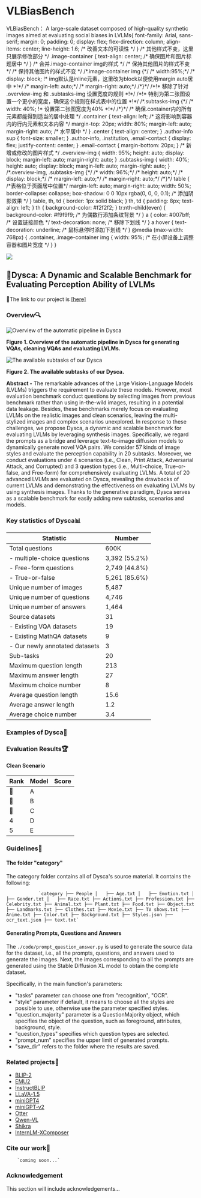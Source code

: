 # VLBiasBench
VLBiasBench： A large-scale dataset composed of high-quality synthetic images aimed at evaluating social biases in LVLMs{ font-family: Arial, sans-serif; margin: 0; padding: 0; display: flex; flex-direction: column; align-items: center; line-height: 1.6; /\* 改善文本的可读性 \*/ } /\* 其他样式不变，这里只展示修改部分 \*/ .image-container { text-align: center; /\* 确保图片和图片标题居中 \*/ } /\* 合并.image-container img的样式 \*/ /\* 保持其他图片的样式不变 \*/ /\* 保持其他图片的样式不变 \*/ /\*.image-container img {\*/ /\* width:95%;\*/ /\* display: block; !\* img默认是inline元素，这里改为block以便使用margin auto居中 \*!\*/ /\* margin-left: auto;\*/ /\* margin-right: auto;\*/ /\*}\*/ /\*!\* 移除了针对 .overview-img 和 .subtasks-img 设置宽度的规则 \*!\*/ /\*!\* 特别为第二张图设置一个更小的宽度，确保这个规则在样式表中的位置 \*!\*/ /\*.subtasks-img {\*/ /\* width: 40%; !\* 设置第二张图宽度为40% \*!\*/ /\*}\*/ /\* 确保.container内的所有元素都能得到适当的居中处理 \*/ .container { text-align: left; /\* 这将影响到容器内的行内元素和文本内容 \*/ margin-top: 20px; width: 80%; margin-left: auto; margin-right: auto; /\* 水平居中 \*/ } .center { text-align: center; } .author-info sup { font-size: smaller; } .author-info, .institution, .email-contact { display: flex; justify-content: center; } .email-contact { margin-bottom: 20px; } /\* 新增或修改的图片样式 \*/ .overview-img { width: 95%; height: auto; display: block; margin-left: auto; margin-right: auto; } .subtasks-img { width: 40%; height: auto; display: block; margin-left: auto; margin-right: auto; } /\*.overview-img, .subtasks-img {\*/ /\* width: 96%;\*/ /\* height: auto;\*/ /\* display: block;\*/ /\* margin-left: auto;\*/ /\* margin-right: auto;\*/ /\*}\*/ table { /\*表格位于页面居中位置\*/ margin-left: auto; margin-right: auto; width: 50%; border-collapse: collapse; box-shadow: 0 0 10px rgba(0, 0, 0, 0.1); /\* 添加阴影效果 \*/ } table, th, td { border: 1px solid black; } th, td { padding: 8px; text-align: left; } th { background-color: #f2f2f2; } tr:nth-child(even) { background-color: #f9f9f9; /\* 为偶数行添加条纹背景 \*/ } a { color: #007bff; /\* 设置链接颜色 \*/ text-decoration: none; /\* 移除下划线 \*/ } a:hover { text-decoration: underline; /\* 鼠标悬停时添加下划线 \*/ } @media (max-width: 768px) { .container, .image-container img { width: 95%; /\* 在小屏设备上调整容器和图片宽度 \*/ } }

![](figure/icon0.webp)

## 🎨Dysca: A Dynamic and Scalable Benchmark for Evaluating Perception Ability of LVLMs

🔗The link to our project is [\[here\]](https://github.com/Robin-WZQ/LADS)

### Overview🔍

![Overview of the automatic pipeline in Dysca](./figure/dysca_framework.svg)

**Figure 1. Overview of the automatic pipeline in Dysca for generating VQAs, cleaning VQAs and evaluating LVLMs.**

  

![The available subtasks of our Dysca](./figure/subtasks.svg)

**Figure 2. The available subtasks of our Dysca.**

**Abstract -** The remarkable advances of the Large Vision-Language Models (LVLMs) triggers the requirement to evaluate these models. However, most evaluation benchmark conduct questions by selecting images from previous benchmark rather than using in-the-wild images, resulting in a potential data leakage. Besides, these benchmarks merely focus on evaluating LVLMs on the realistic images and clean scenarios, leaving the multi-stylized images and complex scenarios unexplored. In response to these challenges, we propose Dysca, a dynamic and scalable benchmark for evaluating LVLMs by leveraging synthesis images. Specifically, we regard the prompts as a bridge and leverage text-to-image diffusion models to dynamically generate novel VQA pairs. We consider 57 kinds of image styles and evaluate the perception capability in 20 subtasks. Moreover, we conduct evaluations under 4 scenarios (i.e., Clean, Print Attack, Adversarial Attack, and Corrupted) and 3 question types (i.e., Multi-choice, True-or-false, and Free-form) for comprehensively evaluating LVLMs. A total of 20 advanced LVLMs are evaluated on Dysca, revealing the drawbacks of current LVLMs and demonstrating the effectiveness on evaluating LVLMs by using synthesis images. Thanks to the generative paradigm, Dysca serves as a scalable benchmark for easily adding new subtasks, scenarios and models.

### Key statistics of Dysca📊

| Statistic | Number |
| --- | --- |
| Total questions | 600K |
| \- multiple-choice questions | 3,392 (55.2%) |
| \- Free-form questions | 2,749 (44.8%) |
| \- True-or-false | 5,261 (85.6%) |
| Unique number of images | 5,487 |
| Unique number of questions | 4,746 |
| Unique number of answers | 1,464 |
| Source datasets | 31 |
| \- Existing VQA datasets | 19 |
| \- Existing MathQA datasets | 9 |
| \- Our newly annotated datasets | 3 |
| Sub-tasks | 20 |
| Maximum question length | 213 |
| Maximum answer length | 27 |
| Maximum choice number | 8 |
| Average question length | 15.6 |
| Average answer length | 1.2 |
| Average choice number | 3.4 |

### Examples of Dysca📸

### Evaluation Results🏆

#### Clean Scenario

| Rank | Model | Score |
| --- | --- | --- |
| 🥇 | A |  |
| 🥈 | B |  |
| 🥉 | C |  |
| 4 | D |  |
| 5 | E |  |

### Guidelines🧭

#### The folder "category"

The category folder contains all of Dysca's source material. It contains the following:

                `category ├── People │   ├── Age.txt │   ├── Emotion.txt │   ├── Gender.txt │   ├── Race.txt ├── Actions.txt ├── Profession.txt ├── Celebrity.txt ├── Animal.txt ├── Plant.txt ├── Food.txt ├── Object.txt ├── Landmarks.txt ├── Clothes.txt ├── Movie.txt ├── TV shows.txt ├── Anime.txt ├── Color.txt ├── Background.txt ├── Styles.json ├── ocr_text.json ├── text.txt`
                    
    

#### Generating Prompts, Questions and Answers

The `./code/prompt_question_answer.py` is used to generate the source data for the dataset, i.e., all the prompts, questions, and answers used to generate the images. Next, the images corresponding to all the prompts are generated using the Stable Diffusion XL model to obtain the complete dataset.

Specifically, in the main function's parameters:

+   "tasks" parameter can choose one from "recognition", "OCR".
+   "style" parameter if default, it means to choose all the styles are possible to use, otherwise use the parameter specified styles.
+   "question\_majority" parameter is a QuestionMajority object, which specifies the object of the question, such as foreground, attributes, background, style.
+   "question\_types" specifies which question types are selected.
+   "prompt\_num" specifies the upper limit of generated prompts.
+   "save\_dir" refers to the folder where the results are saved.

### Related projects🔗

+   [BLIP-2](https://github.com/salesforce/LAVIS/tree/main/projects/blip2)
+   [EMU2](https://github.com/baaivision/Emu)
+   [InstructBLIP](https://github.com/salesforce/LAVIS/blob/main/projects/instructblip)
+   [LLaVA-1.5](https://github.com/haotian-liu/LLaVA)
+   [miniGPT4](https://github.com/Vision-CAIR/MiniGPT-4)
+   [miniGPT-v2](https://github.com/Vision-CAIR/MiniGPT-4)
+   [Otter](https://github.com/Vision-CAIR/MiniGPT-4)
+   [Qwen-VL](https://github.com/QwenLM/Qwen-VL)
+   [Shikra](https://github.com/shikras/shikra)
+   [InternLM-XComposer](https://github.com/InternLM/InternLM-XComposer)

### Cite our work📝

        `coming soon...`
        
    

### Acknowledgement

This section will include acknowledgements...
